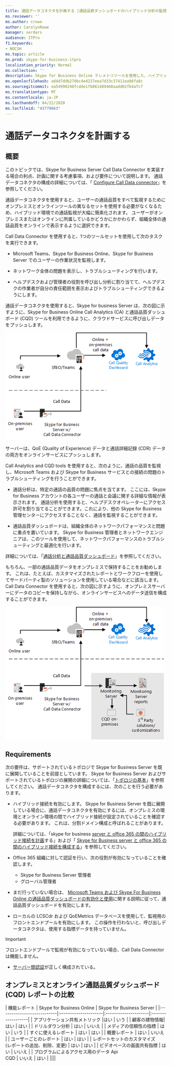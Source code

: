 ```yaml
---
title: 通話データコネクタを計画する |通話品質ダッシュボードのハイブリッド分析の監視
ms.reviewer: ''
ms.author: crowe
author: CarolynRowe
manager: serdars
audience: ITPro
f1.keywords:
- NOCSH
ms.topic: article
ms.prod: skype-for-business-itpro
localization_priority: Normal
ms.collection: ''
description: Skype for Business Online テレメトリツールを使用した、ハイブリッドシナリオでのオンプレミスの実装の監視の概要。
ms.openlocfilehash: ad4d7ddb270bc4e4227eea7d33c37411ea96fa8c
ms.sourcegitcommit: ea54990240fcdde1fb061489468aadd02fb4afc7
ms.translationtype: MT
ms.contentlocale: ja-JP
ms.lasthandoff: 04/22/2020
ms.locfileid: "43779663"
---
```

# <a name="plan-call-data-connector"></a>通話データコネクタを計画する

## <a name="overview"></a>概要

このトピックでは、Skype for Business Server Call Data Connector を実装する場合の利点、計画に関する考慮事項、および要件について説明します。 通話データコネクタの構成の詳細については、「 [Configure Call Data connector](configure-call-data-connector.md)」を参照してください。


通話データコネクタを使用すると、ユーザーの通話品質をすべて監視するためにオンプレミスとオンラインツールの異なるセットを使用する必要がなくなるため、ハイブリッド環境での通話監視が大幅に簡素化されます。 ユーザーがオンプレミスまたはオンラインに所属しているかどうかにかかわらず、組織全体の通話品質をオンラインで表示するように選択できます。

Call Data Connector を使用すると、1つのツールセットを使用して次のタスクを実行できます。

- Microsoft Teams、Skype for Business Online、Skype for Business Server でのユーザーの作業状況を監視します。

- ネットワーク全体の問題を表示し、トラブルシューティングを行います。

- ヘルプデスクおよび管理者の役割を呼び出し分析に割り当てて、ヘルプデスクの作業者が自分の責任範囲を表示およびトラブルシューティングできるようにします。

通話データコネクタを使用すると、Skype for business Server は、次の図に示すように、Skype for Business Online Call Analytics (CA) と通話品質ダッシュボード (CQD) ツールを利用できるように、クラウドサービスに呼び出しデータをプッシュします。

![SfB クラウドボイスメール](../../sfbserver2019/media/call-data-connector-plan-1.png)

サーバーは、QoE (Quality of Experience) データと通話詳細記録 (CDR) データの両方をオンラインサービスにプッシュします。

Call Analytics and CQD tools を使用すると、次のように、通話の品質を監視し、Microsoft Teams および Skype for Business サービスとの接続の問題のトラブルシューティングを行うことができます。

- 通話分析は、特定の通話の品質の問題に焦点を当てます。 ここには、Skype for Business アカウントの各ユーザーの通話と会議に関する詳細な情報が表示されます。  通話分析を使用すると、ヘルプデスクオペレーターにアクセス許可を割り当てることができます。これにより、他の Skype for Business 管理センターにアクセスすることなく、通話を監視することができます。

- 通話品質ダッシュボードは、組織全体のネットワークパフォーマンスと問題に重点を置いています。 Skype for Business 管理者とネットワークエンジニアは、このツールを使用して、ネットワークパフォーマンスのトラブルシューティングと最適化を行います。

詳細については、「[通話分析と通話品質ダッシュボード](https://docs.microsoft.com/SkypeForBusiness/using-call-quality-in-your-organization/difference-between-call-analytics-and-call-quality-dashboard)」を参照してください。

もちろん、一部の通話品質データをオンプレミスで保持することをお勧めします。 これは、たとえば、カスタマイズされたレポートとワークフローを使用してサードパーティ製のソリューションを使用している場合などに該当します。  Call Data Connector を使用すると、次の図に示すように、オンプレミスサーバーにデータのコピーを保持しながら、オンラインサービスへのデータ送信を構成することができます。

![SfB クラウドボイスメール](../../sfbserver2019/media/call-data-connector-plan-2.png)

## <a name="requirements"></a>Requirements

次の要件は、サポートされているトポロジで Skype for Business Server を既に展開していることを前提としています。  Skype for Business Server およびサポートされているトポロジの展開の詳細については、「[トポロジの基本](https://docs.microsoft.com/SkypeForBusiness/plan-your-deployment/topology-basics/topology-basics)」を参照してください。 通話データコネクタを構成するには、次のことを行う必要があります。

- ハイブリッド接続を有効にします。 Skype for Business Server を既に展開している場合に、通話データコネクタを有効にするには、オンプレミスの環境とオンライン環境の間でハイブリッド接続が設定されていることを確認する必要があります。 これは、分割ドメイン構成と呼ばれることがあります。

   詳細については、「skype for business [server と office 365 の間のハイブリッド接続を計画](plan-hybrid-connectivity.md)する」および「 [Skype for Business server と office 365 の間のハイブリッド接続を構成する](configure-hybrid-connectivity.md)」を参照してください。

- Office 365 組織に対して認証を行い、次の役割が有効になっていることを確認します。

  - Skype for Business Server 管理者
  - グローバル管理者

- まだ行っていない場合は、 [Microsoft Teams および Skype For Business Online の通話品質ダッシュボードの有効化と使用](/microsoftteams/turning-on-and-using-call-quality-dashboard)に関する説明に従って、通話品質ダッシュボードを有効にします。

- ローカルの LCSCdr および QoEMetrics データベースを使用して、監視用のフロントエンドプールを有効にします。 この操作を行わないと、呼び出しデータコネクタは、使用する指標データを持っていません。

> [!IMPORTANT]
> フロントエンドプールで監視が有効になっていない場合、Call Data Connector は機能しません。

- [サーバー間認証](https://docs.microsoft.com/skypeforbusiness/manage/authentication/server-to-server-and-partner-applications)が正しく構成されている。 

## <a name="comparison-of-on-premises-and-online-call-quality-dashboard-cqd-reports"></a>オンプレミスとオンライン通話品質ダッシュボード (CQD) レポートの比較

| 機能レポート | Skype for Business Online | Skype for Business Server   |
|:---------------------------|:---------------------|:---------------------|:------------------|
| アプリケーション共有メトリック |はい | いう |
| 顧客の建物情報| はい | はい |
| ドリルダウン分析 | はい | いいえ |
| メディアの信頼性の指標 | はい | いう |
| すぐに使えるレポート | はい | はい |
| 概要レポート | はい | いいえ |
| ユーザーごとのレポート | はい | はい |
| レポートセットのカスタマイズ <br> (レポートの追加、削除、変更) | はい | はい |
| ビデオベースの画面共有指標 | はい | いいえ |
| プログラムによるアクセス用のデータ Api <br> CQD | いいえ | はい |
||||
